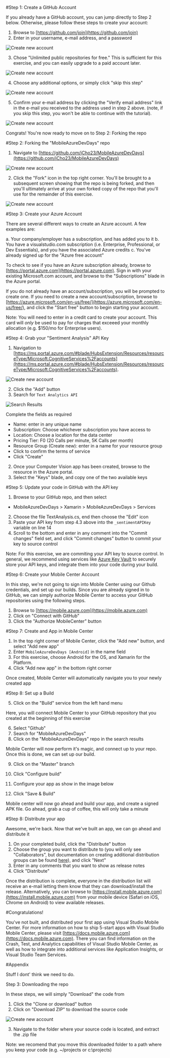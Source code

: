 #Step 1: Create a GitHub Account

If you already have a GitHub account, you can jump directly to Step 2 below.  Otherwise, please follow these steps to create your account:

1. Browse to [https://github.com/join](https://github.com/join)
2. Enter in your username, e-mail address, and a password

![Create new account](images/1-1-create-account.png)

3. Chose "Unlimited public repositories for free." This is sufficient for this exercise, and you can easily upgrade to a paid account later.

![Create new account](images/1-2-choose-free-account.png)

4. Choose any additional options, or simply click "skip this step"

![Create new account](images/1-3-additional-account-options.png)

5. Confirm your e-mail address by clicking the "Verify email address" link in the e-mail you received to the address used in step 2 above. (note, if you skip this step, you won't be able to continue with the tutorial).

![Create new account](images/1-4-verify-email.png)

Congrats! You're now ready to move on to Step 2: Forking the repo

#Step 2: Forking the "MobileAzureDevDays" repo

1. Navigate to [https://github.com/jCho23/MobileAzureDevDays](https://github.com/jCho23/MobileAzureDevDays)

![Create new account](images/2-1-fork-repo.png)

2. Click the "Fork" icon in the top right corner.  You'll be brought to a subsequent screen showing that the repo is being forked, and then you'll ultimately arrive at your own forked copy of the repo that you'll use for the remainder of this exercise.

![Create new account](images/2-2-repo-forking.png)

#Step 3: Create your Azure Account

There are several different ways to create an Azure account.  A few examples are:

a. Your company/employer has a subscription, and has added you to it
b. You have a visualstudio.com subscription (i.e. Enterprise, Professional, or Dev Essentials), and you have the associated Azure credits
c. You've already signed up for the "Azure free account"

To check to see if you have an Azure subscription already, browse to [https://portal.azure.com](https://portal.azure.com).  Sign in with your existing Microsoft.com account, and browse to the "Subscriptions" blade in the Azure portal.

If you do not already have an account/subscription, you will be prompted to create one.  If you need to create a new account/subscription, browse to [https://azure.microsoft.com/en-us/free/](https://azure.microsoft.com/en-us/free/), and click the "Start free" button to begin starting your account.

Note: You will need to enter in a credit card to create your account.  This card will _only_ be used to pay for charges that exceeed your monthly allocation (e.g. $150/mo for Enterprise users).

#Step 4: Grab your "Sentiment Analysis" API Key

1. Navigation to [https://ms.portal.azure.com/#blade/HubsExtension/Resources/resourceType/Microsoft.CognitiveServices%2Faccounts](https://ms.portal.azure.com/#blade/HubsExtension/Resources/resourceType/Microsoft.CognitiveServices%2Faccounts).

![Create new account](images/4-1-cognitive-services.png)

2. Click the "Add" button
3. Search for `Text Analytics API`

![Search Results](images/4-2-search-results.png)



Complete the fields as required

- Name: enter in any unique name
- Subscription: Choose whichever subscription you have access to
- Location: Choose a location for the data center
- Pricing Tier: F0 (20 Calls per minute, 5K Calls per month)
- Resource Group (Create new): enter in a name for your resource group
- Click to confirm the terms of service
- Click "Create"

2. Once your Computer Vision app has been created, browse to the resource in the Azure portal.
3. Select the "Keys" blade, and copy one of the two available keys

#Step 5: Update your code in GitHub with the API key

1. Browse to your GitHub repo, and then select 

- MobileAzureDevDays > Xamarin > MobileAzureDevDays > Services

2. Choose the file TextAnalysis.cs, end then choose the "Edit" icon
3. Paste your API key from step 4.3 above into the `_sentimentAPIKey` variable on line 14
4. Scroll to the bottom and enter in any comment into the "Commit changes" field set, and click "Commit changes" button to commit your key to source control

Note: For this exercise, we are commiting your API key to source control.  In general, we recommend using services like [Azure Key Vault](https://azure.microsoft.com/en-us/services/key-vault/) to securely store your API keys, and integrate them into your code during your build.


#Step 6: Create your Mobile Center Account

In this step, we're not going to sign into Mobile Center using our Github credentials, and set up our builds. Since you are already signed in to GitHub, we can simply authorize Mobile Center to access your GitHub repositories using the following steps.

1. Browse to [https://mobile.azure.com](https://mobile.azure.com)
2. Click on "Connect with GitHub"
3. Click the "Authorize MobileCenter" button

#Step 7: Create and App in Mobile Center

1. In the top right corner of Mobile Center, click the "Add new" button, and select "Add new app"
2. Enter `MobileAzureDevDays [Android]` in the name field
3. For this exercise, choose Android for the OS, and Xamarin for the Platform.
4. Click "Add new app" in the bottom right corner

Once created, Mobile Center will automatically navigate you to your newly created app

#Step 8: Set up a Build


5. Click on the "Build" service from the left hand menu

Here, you will connect Mobile Center to your GitHub repository that you created at the beginning of this exercise

6. Select "Github"
7. Search for "MobileAzureDevDays"
8. Click on the "MobileAzureDevDays" repo in the search results

Mobile Center will now perform it's magic, and connect up to your repo. Once this is done, we can set up our build.

9. Click on the "Master" branch
10. Click "Configure build"
11. Configure your app as show in the image below


12. Click "Save & Build"


Mobile center will now go ahead and build your app, and create a signed APK file.  Go ahead, grab a cup of coffee, this will only take a minute


#Step 8: Distribute your app

Awesome, we're back.  Now that we've built an app, we can go ahead and distribute it

1. On your completed build, click the "Distribute" button
2. Choose the group you want to distribute to (you will only see "Collaborators", but documentation on creating additional distribution groups can be found [here](https://docs.microsoft.com/en-us/mobile-center/distribution/groups)), and click "Next"
3. Enter in any comments that you want to show as release notes
4. Click "Distribute"

Once the distribution is complete, everyone in the distribution list will receive an e-mail letting them know that they can download/install the release.  Alternatively, you can browse to [https://install.mobile.azure.com](https://install.mobile.azure.com) from your mobile device (Safari on iOS, Chrome on Android) to view available releases.

#Congratulations!

You've not built, and distributed your first app using Visual Studio Mobile Center.  For more information on how to ship 5-start apps with Visual Studio Mobile Center, please visit [https://docs.mobile.azure.com](https://docs.mobile.azure.com).  There you can find information on the Crash, Test, and Analytics capabilities of Visual Studio Mobile Center, as well as how to integrate into additional services like Application Insights, or Visual Studio Team Services.

#Appendix

Stuff I dont' think we need to do.

Step 3: Downloading the repo

In these steps, we will simply "Download" the code from

1. Click the "Clone or download" button
2. Click on "Download ZIP" to download the source code

![Create new account](images/3-2-download-zip.png)

3. Navigate to the folder where your source code is located, and extract the .zip file

Note: we recomend that you move this downloaded folder to a path where you keep your code (e.g. ~/projects or c:\projects)
